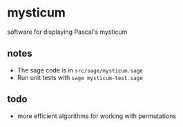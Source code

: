 mysticum
========

software for displaying Pascal's mysticum

notes
-----

* The sage code is in `src/sage/mysticum.sage`
* Run unit tests with `sage mysticum-test.sage`

todo
----

* more efficient algorithms for working with permutations

